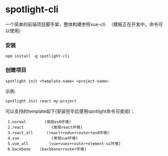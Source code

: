 # spotlight-cli

一个简单的前端项目脚手架，整体构建参照vue-cli.  （模板正在开发中，命令可以使用）

### 安装

    npm install -g spotlight-cli

### 创建项目

    spotlight init <template-name> <project-name>

示例:

    spotlight init react my-project



可以支持的template如下(安装完毕后使用spotlight命令可查阅)：<br>

     1.normal        (常规es6环境)
     2.react            (常规react环境)
     3.react_all      (react+redux+router+and环境)
     4.vue              (常规vue环境)
     5.vue_all         (vue+vuex+router+element-ui环境)
     6.backbone    (backbone+router环境)

